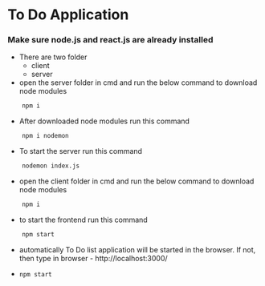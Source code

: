# To Do Application
### Make sure node.js and react.js are already installed
- There are two folder
  - client
  - server
- open the server folder in cmd and run the below command to download node modules
```bash
    npm i
```
- After downloaded node modules run this command
```bash
    npm i nodemon
```
- To start the server run this command
```bash
    nodemon index.js
```

- open the client folder in cmd and run the below command to download node modules
```bash
    npm i
```
- to start the frontend run this command
```bash
    npm start
```
  - automatically To Do list application will be started in the browser. If not, then type in browser - http://localhost:3000/
  - ```bash
    npm start
```
